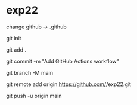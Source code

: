 # exp22


change github -> .github



git init

git add .

git commit -m "Add GitHub Actions workflow"

git branch -M main

git remote add origin https://github.com/<USERNAME>/exp22.git

git push -u origin main
